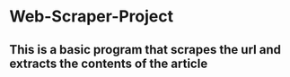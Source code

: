 # Web-Scraper-Project

## This is a basic program that scrapes the url and extracts the contents of the article
